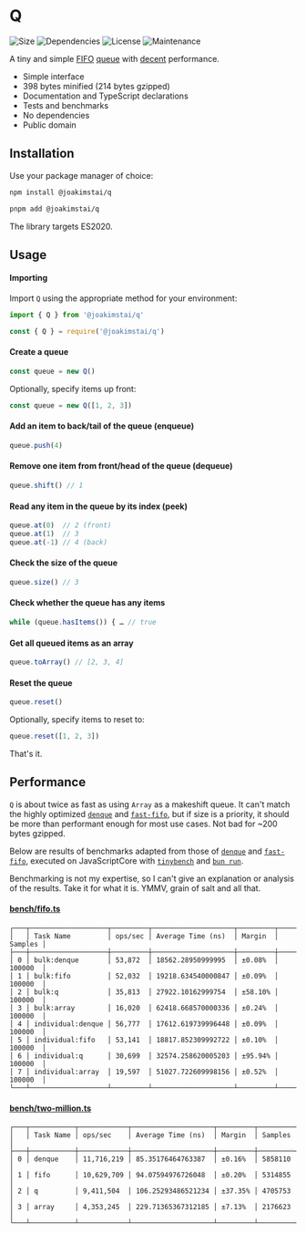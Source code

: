 # Q

![Size](https://img.shields.io/badge/size-398_B-blue)
![Dependencies](https://img.shields.io/badge/dependencies-none-green)
![License](https://img.shields.io/badge/license-public_domain-green)
![Maintenance](https://img.shields.io/badge/maintained-yes-green)

A tiny and simple [FIFO](https://en.wikipedia.org/wiki/FIFO_(computing_and_electronics)) [queue](https://en.wikipedia.org/wiki/Queue_(abstract_data_type)) with [decent](#performance) performance.

- Simple interface
- 398 bytes minified (214 bytes gzipped)
- Documentation and TypeScript declarations
- Tests and benchmarks
- No dependencies
- Public domain


## Installation

Use your package manager of choice:

```sh
npm install @joakimstai/q
```

```sh
pnpm add @joakimstai/q
```

The library targets ES2020.

## Usage

#### Importing

Import `Q` using the appropriate method for your environment:

```js
import { Q } from '@joakimstai/q'
```

```js
const { Q } = require('@joakimstai/q')
```

#### Create a queue

```js
const queue = new Q()
```

Optionally, specify items up front:

```js
const queue = new Q([1, 2, 3])
```

#### Add an item to back/tail of the queue (enqueue)

```js
queue.push(4)
```

#### Remove one item from front/head of the queue (dequeue)

```js
queue.shift() // 1
```

#### Read any item in the queue by its index (peek)

```js
queue.at(0)  // 2 (front)
queue.at(1)  // 3
queue.at(-1) // 4 (back)
```

#### Check the size of the queue

```js
queue.size() // 3
```

#### Check whether the queue has any items

```js
while (queue.hasItems()) { … // true
```

#### Get all queued items as an array

```js
queue.toArray() // [2, 3, 4]
```

#### Reset the queue

```js
queue.reset()
```

Optionally, specify items to reset to:

```js
queue.reset([1, 2, 3])
```

That's it.


## Performance

`Q` is about twice as fast as using `Array` as a makeshift queue. It can't match the highly optimized [`denque`](https://github.com/invertase/denque/) and [`fast-fifo`](https://github.com/mafintosh/fast-fifo), but if size is a priority, it should be more than performant enough for most use cases. Not bad for ~200 bytes gzipped.

Below are results of benchmarks adapted from those of [`denque`](https://github.com/invertase/denque/) and [`fast-fifo`](https://github.com/mafintosh/fast-fifo), executed on JavaScriptCore with [`tinybench`](https://github.com/tinylibs/tinybench/) and [`bun run`](https://bun.sh/docs/cli/run).

Benchmarking is not my expertise, so I can't give an explanation or analysis of the results. Take it for what it is. YMMV, grain of salt and all that.

#### [bench/fifo.ts](bench/fifo.ts)

```
┌───┬───────────────────┬─────────┬────────────────────┬─────────┬─────────┐
│   │ Task Name         │ ops/sec │ Average Time (ns)  │ Margin  │ Samples │
├───┼───────────────────┼─────────┼────────────────────┼─────────┼─────────┤
│ 0 │ bulk:denque       │ 53,872  │ 18562.28950999995  │ ±0.08%  │ 100000  │
│ 1 │ bulk:fifo         │ 52,032  │ 19218.634540000847 │ ±0.09%  │ 100000  │
│ 2 │ bulk:q            │ 35,813  │ 27922.10162999754  │ ±58.10% │ 100000  │
│ 3 │ bulk:array        │ 16,020  │ 62418.668570000336 │ ±0.24%  │ 100000  │
│ 4 │ individual:denque │ 56,777  │ 17612.619739996448 │ ±0.09%  │ 100000  │
│ 5 │ individual:fifo   │ 53,141  │ 18817.852309992722 │ ±0.10%  │ 100000  │
│ 6 │ individual:q      │ 30,699  │ 32574.258620005203 │ ±95.94% │ 100000  │
│ 7 │ individual:array  │ 19,597  │ 51027.722609998156 │ ±0.52%  │ 100000  │
└───┴───────────────────┴─────────┴────────────────────┴─────────┴─────────┘
```

#### [bench/two-million.ts](bench/two-million.ts)

```
┌───┬───────────┬────────────┬────────────────────┬─────────┬─────────┐
│   │ Task Name │ ops/sec    │ Average Time (ns)  │ Margin  │ Samples │
├───┼───────────┼────────────┼────────────────────┼─────────┼─────────┤
│ 0 │ denque    │ 11,716,219 │ 85.35176464763387  │ ±0.16%  │ 5858110 │
│ 1 │ fifo      │ 10,629,709 │ 94.07594976726048  │ ±0.20%  │ 5314855 │
│ 2 │ q         │ 9,411,504  │ 106.25293486521234 │ ±37.35% │ 4705753 │
│ 3 │ array     │ 4,353,245  │ 229.71365367312185 │ ±7.13%  │ 2176623 │
└───┴───────────┴────────────┴────────────────────┴─────────┴─────────┘
```
